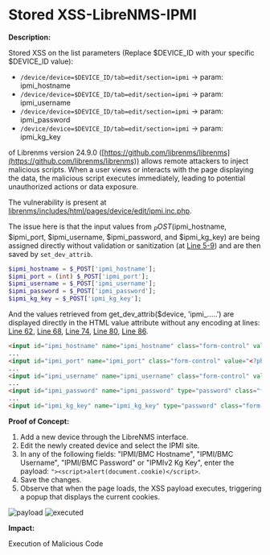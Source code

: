 # Stored XSS-LibreNMS-IPMI


**Description:**


Stored XSS on the list parameters (Replace $DEVICE_ID with your specific $DEVICE_ID value):
- `/device/device=$DEVICE_ID/tab=edit/section=ipmi` -> param: ipmi_hostname
- `/device/device=$DEVICE_ID/tab=edit/section=ipmi` -> param: ipmi_username
- `/device/device=$DEVICE_ID/tab=edit/section=ipmi` -> param: ipmi_password
- `/device/device=$DEVICE_ID/tab=edit/section=ipmi` -> param: ipmi_kg_key


of Librenms version 24.9.0 ([https://github.com/librenms/librenms](https://github.com/librenms/librenms)) allows remote attackers to inject malicious scripts. When a user views or interacts with the page displaying the data, the malicious script executes immediately, leading to potential unauthorized actions or data exposure.

The vulnerability is present at  [librenms/includes/html/pages/device/edit/ipmi.inc.php](https://github.com/librenms/librenms/blob/master/includes/html/pages/device/edit/ipmi.inc.php).

The issue here is that the input values from $_POST ($ipmi_hostname, $ipmi_port, $ipmi_username, $ipmi_password, and $ipmi_kg_key) are being assigned directly without validation or sanitization (at [Line 5-9](https://github.com/librenms/librenms/blob/master/includes/html/pages/device/edit/ipmi.inc.php#L5-L9)) and are then saved by `set_dev_attrib`.

```php
$ipmi_hostname = $_POST['ipmi_hostname'];
$ipmi_port = (int) $_POST['ipmi_port'];
$ipmi_username = $_POST['ipmi_username'];
$ipmi_password = $_POST['ipmi_password'];
$ipmi_kg_key = $_POST['ipmi_kg_key'];
```

And the values retrieved from get_dev_attrib($device, 'ipmi_.....') are displayed directly in the HTML value attribute without any encoding at lines: [Line 62](https://github.com/librenms/librenms/blob/master/includes/html/pages/device/edit/ipmi.inc.php#L62), [Line 68](https://github.com/librenms/librenms/blob/master/includes/html/pages/device/edit/ipmi.inc.php#L68), [Line 74](https://github.com/librenms/librenms/blob/master/includes/html/pages/device/edit/ipmi.inc.php#L74), [Line 80](https://github.com/librenms/librenms/blob/master/includes/html/pages/device/edit/ipmi.inc.php#L80), [Line 86](https://github.com/librenms/librenms/blob/master/includes/html/pages/device/edit/ipmi.inc.php#L86).

```html
<input id="ipmi_hostname" name="ipmi_hostname" class="form-control" value="<?php echo get_dev_attrib($device, 'ipmi_hostname'); ?>" />
...
<input id="ipmi_port" name="ipmi_port" class="form-control" value="<?php echo get_dev_attrib($device, 'ipmi_port'); ?>" placeholder="623" />
...
<input id="ipmi_username" name="ipmi_username" class="form-control" value="<?php echo get_dev_attrib($device, 'ipmi_username'); ?>" />
...
<input id="ipmi_password" name="ipmi_password" type="password" class="form-control" value="<?php echo get_dev_attrib($device, 'ipmi_password'); ?>" />
...
<input id="ipmi_kg_key" name="ipmi_kg_key" type="password" class="form-control" value="<?php echo get_dev_attrib($device, 'ipmi_kg_key'); ?>" placeholder="A0FE1A760B304... (Leave blank if none)" />
```

**Proof of Concept:**
1. Add a new device through the LibreNMS interface.
2. Edit the newly created device and select the IPMI site.
3. In any of the following fields: "IPMI/BMC Hostname", "IPMI/BMC Username", "IPMI/BMC Password" or "IPMIv2 Kg Key", enter the payload: `"><script>alert(document.cookie)</script>`.
4. Save the changes.
5. Observe that when the page loads, the XSS payload executes, triggering a popup that displays the current cookies.



![payload](https://github.com/user-attachments/assets/a3aaf5fc-ed97-4c76-8025-52fdcd6f90a3)
![executed](https://github.com/user-attachments/assets/bf91bd05-a1d2-4441-961a-94ab254e29a5)


**Impact:**

Execution of Malicious Code
